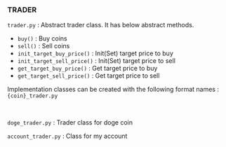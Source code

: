 ### TRADER

`trader.py` : Abstract trader class. It has below abstract methods.

- `buy()` : Buy coins
- `sell()` : Sell coins
- `init_target_buy_price()` : Init(Set) target price to buy
- `init_target_sell_price()` : Init(Set) target price to sell
- `get_target_buy_price()` : Get target price to buy
- `get_target_sell_price()` : Get target price to sell

Implementation classes can be created with the following format names : `{coin}_trader.py`

<br>

`doge_trader.py` : Trader class for doge coin

`account_trader.py` : Class for my account

